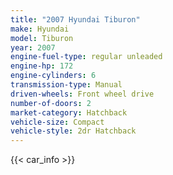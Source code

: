 ```yaml
---
title: "2007 Hyundai Tiburon"
make: Hyundai
model: Tiburon
year: 2007
engine-fuel-type: regular unleaded
engine-hp: 172
engine-cylinders: 6
transmission-type: Manual
driven-wheels: Front wheel drive
number-of-doors: 2
market-category: Hatchback
vehicle-size: Compact
vehicle-style: 2dr Hatchback
---
```


{{< car_info >}}
